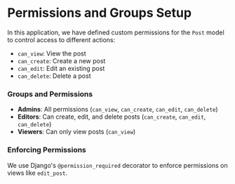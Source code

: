# Permissions and Groups Setup

In this application, we have defined custom permissions for the `Post` model to control access to different actions:
- `can_view`: View the post
- `can_create`: Create a new post
- `can_edit`: Edit an existing post
- `can_delete`: Delete a post

### Groups and Permissions
- **Admins**: All permissions (`can_view`, `can_create`, `can_edit`, `can_delete`)
- **Editors**: Can create, edit, and delete posts (`can_create`, `can_edit`, `can_delete`)
- **Viewers**: Can only view posts (`can_view`)

### Enforcing Permissions
We use Django's `@permission_required` decorator to enforce permissions on views like `edit_post`.

